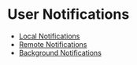 # User Notifications

* [Local Notifications](https://github.com/YIshihara11201/iOSTips/blob/main/User%20Notifications/LocalNotifications.md)
* [Remote Notifications](https://github.com/YIshihara11201/iOSTips/blob/main/User%20Notifications/RemoteNotifications.md)
* [Background Notifications](https://github.com/YIshihara11201/iOSTips/blob/main/User%20Notifications/BackgroundNotifications.md)
